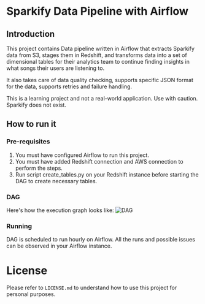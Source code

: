 # Sparkify Data Pipeline with Airflow

## Introduction 

This project contains Data pipeline written in Airflow that extracts Sparkify data from S3, stages them in Redshift, and transforms data into a set of dimensional tables for their analytics team to continue finding insights in what songs their users are listening to.

It also takes care of data quality checking, supports specific JSON format for the data, supports retries and failure handling. 

This is a learning project and not a real-world application. Use with caution. Sparkify does not exist.

## How to run it

### Pre-requisites
1. You must have configured Airflow to run this project. 
2. You must have added Redshift connection and AWS connection to perform the steps. 
3. Run script create_tables.py on your Redshift instance before starting the DAG to create necessary tables. 

### DAG
Here's how the execution graph looks like: 
![DAG](https://i.imgur.com/W1YkJw5.png)

### Running

DAG is scheduled to run hourly on Airflow. 
All the runs and possible issues can be observed in your Airflow instance. 

# License
Please refer to `LICENSE.md` to understand how to use this project for personal purposes.
